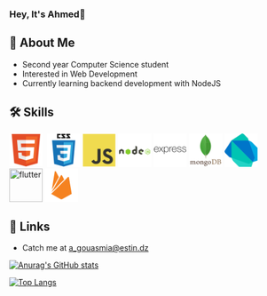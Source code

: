 ### Hey, It's Ahmed👋
## 🚀 About Me
- Second year Computer Science student
- Interested in Web Development
- Currently learning backend development with NodeJS


## 🛠 Skills
  <img src="https://github.com/devicons/devicon/blob/master/icons/html5/html5-original.svg" title="html" alt="Java" width="60" height="60"/>&nbsp;
   <img src="https://github.com/devicons/devicon/blob/master/icons/css3/css3-original-wordmark.svg" title="android" width="60" height="60"/>
   <img src="https://github.com/devicons/devicon/blob/master/icons/javascript/javascript-original.svg" title="c" width="60" height="60"/>
   <img src="https://github.com/devicons/devicon/blob/master/icons/nodejs/nodejs-original-wordmark.svg" title="figma" width="60" height="60"/>
   <img src="https://github.com/devicons/devicon/blob/master/icons/express/express-original-wordmark.svg" title="firebase" width="60" height="60"/>
   <img src="https://github.com/devicons/devicon/blob/master/icons/mongodb/mongodb-original-wordmark.svg" title="github" width="60" height="60"/>
   <img src="https://github.com/devicons/devicon/blob/master/icons/dart/dart-original.svg" title="gradle" width="60" height="60"/>
   <img src="https://github.com/devicons/devicon/blob/master/icons/html5/flutter/flutter-plain.svg" title="flutter" width="60" height="60"/>
   <img src="https://github.com/devicons/devicon/blob/master/icons/firebase/firebase-plain.svg" title="kotlin" width="60" height="60"/>
   
 ## 🔗 Links
 - Catch me at a_gouasmia@estin.dz

[![Anurag's GitHub stats](https://github-readme-stats.vercel.app/api?username=SilverBullet19&theme=dark)](https://github.com/anuraghazra/github-readme-stats)

[![Top Langs](https://github-readme-stats.vercel.app/api/top-langs/?username=SilverBullet19&theme=dark)](https://github.com/anuraghazra/github-readme-stats)
